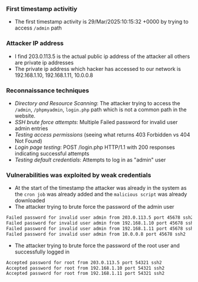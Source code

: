 ### First timestamp activitiy  
- The first timestamp activity is 29/Mar/2025:10:15:32 +0000 by trying to access `/admin` path

### Attacker IP address
- I find 203.0.113.5 is the actual public ip address of the attacker all others are private ip addresses
- The private ip address which hacker has accessed to our network is 192.168.1.10, 192.168.1.11, 10.0.0.8

### Reconnaissance techniques
- *Directory and Resource Scanning*: The attacker trying to access the `/admin`, `/phpmyadmin`, `login.php`  path which is not a common path in the website.
- *SSH brute force attempts*: Multiple Failed password for invalid user admin entries
- *Testing access permissions* (seeing what returns 403 Forbidden vs 404 Not Found)
- *Login page testing*: POST /login.php HTTP/1.1 with 200 responses indicating successful attempts
- *Testing default credentials*: Attempts to log in as "admin" user

### Vulnerabilities was exploited by weak credentials
- At the start of the timestamp the attacker was already in the system as the `cron job` was already added and the `malicious script` was already downloaded
- The attacker trying to brute force the password of the admin user
```zsh
Failed password for invalid user admin from 203.0.113.5 port 45678 ssh2
Failed password for invalid user admin from 192.168.1.10 port 45678 ssh2
Failed password for invalid user admin from 192.168.1.11 port 45678 ssh2
Failed password for invalid user admin from 10.0.0.8 port 45678 ssh2
```
- The attacker trying to brute force the password of the root user and successfully logged in
```zsh
Accepted password for root from 203.0.113.5 port 54321 ssh2
Accepted password for root from 192.168.1.10 port 54321 ssh2
Accepted password for root from 192.168.1.11 port 54321 ssh2
```
